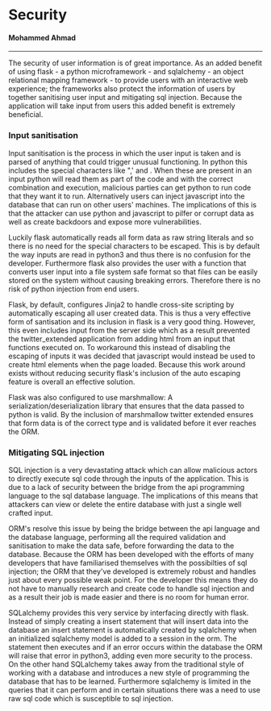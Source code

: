 # Security
#### Mohammed Ahmad
---

The security of user information is of great importance. As an added benefit of using flask - a python microframework - and sqlalchemy - an object relational mapping framework - to provide users with an interactive web experience; the frameworks also protect the information of users by together sanitising user input and mitigating sql injection. Because the application will take input from users this added benefit is extremely beneficial.

### Input sanitisation
Input sanitisation is the process in which the user input is taken and is parsed of anything that could trigger unusual functioning. In python this includes the special characters like ",' and \. When these are present in an input python will read them as part of the code and with the correct combination and execution, malicious parties can get python to run code that they want it to run. Alternatively users can inject javascript into the database that can run on other users' machines. The implications of this is that the attacker can use python and javascript to pilfer or corrupt data as well as create backdoors and expose more vulnerabilities.

Luckily flask automatically reads all form data as raw string literals and so there is no need for the special characters to be escaped. This is by default the way inputs are read in python3 and thus there is no confusion for the developer. Furthermore flask also provides the user with a function that converts user input into a file system safe format so that files can be easily stored on the system without causing breaking errors. Therefore there is no risk of python injection from end users.

Flask, by default, configures Jinja2 to handle cross-site scripting by automatically escaping all user created data. This is thus a very effective form of santisation and its inclusion in flask is a very good thing. However, this even includes input from the server side which as a result prevented the twitter_extended application from adding html from an input that functions executed on. To workaround this instead of disabling the escaping of inputs it was decided that javascript would instead be used to create html elements when the page loaded. Because this work around exists without reducing security flask's inclusion of the auto escaping feature is overall an effective solution.

Flask was also configured to use marshmallow: A serialization/deserialization library that ensures that the data passed to python is valid. By the inclusion of marshmallow twitter extended ensures that form data is of the correct type and is validated before it ever reaches the ORM.

### Mitigating SQL injection
SQL injection is a very devastating attack which can allow malicious actors to directly execute sql code through the inputs of the application. This is due to a lack of security between the bridge from the api programming language to the sql database language. The implications of this means that attackers can view or delete the entire database with just a single well crafted input.

ORM's resolve this issue by being the bridge between the api language and the database language, performing all the required validation and sanitisation to make the data safe, before forwarding the data to the database. Because the ORM has been developed with the efforts of many developers that have familiarised themselves with the possibilties of sql injection; the ORM that they've developed is extremely robust and handles just about every possible weak point. For the developer this means they do not have to manually research and create code to handle sql injection and as a result their job is made easier and there is no room for human error.

SQLalchemy provides this very service by interfacing directly with flask. Instead of simply creating a insert statement that will insert data into the database an insert statement is automatically created by sqlalchemy when an initialized sqlalchemy model is added to a session in the orm. The statement then executes and if an error occurs within the database the ORM will raise that error in python3, adding even more security to the process. On the other hand SQLalchemy takes away from the traditional style of working with a database and introduces a new style of programming the database that has to be learned. Furthermore sqlalchemy is limited in the queries that it can perform and in certain situations there was a need to use raw sql code which is susceptible to sql injection.